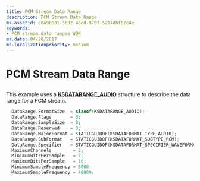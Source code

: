 ```yaml
---
title: PCM Stream Data Range
description: PCM Stream Data Range
ms.assetid: e8a9b681-3bd2-46ed-970f-5217dbfb2e4e
keywords:
- PCM stream data ranges WDK
ms.date: 04/20/2017
ms.localizationpriority: medium
---
```


# PCM Stream Data Range


## <span id="pcm_stream_data_range"></span><span id="PCM_STREAM_DATA_RANGE"></span>


This example uses a [**KSDATARANGE\_AUDIO**](https://docs.microsoft.com/windows-hardware/drivers/ddi/ksmedia/ns-ksmedia-ksdatarange_audio) structure to describe the data range for a PCM stream.

```cpp
  DataRange.FormatSize  = sizeof(KSDATARANGE_AUDIO);
  DataRange.Flags       = 0;
  DataRange.SampleSize  = 0;
  DataRange.Reserved    = 0;
  DataRange.MajorFormat = STATICGUIDOF(KSDATAFORMAT_TYPE_AUDIO);
  DataRange.SubFormat   = STATICGUIDOF(KSDATAFORMAT_SUBTYPE_PCM);
  DataRange.Specifier   = STATICGUIDOF(KSDATAFORMAT_SPECIFIER_WAVEFORMATEX);
  MaximumChannels        = 2;
  MinimumBitsPerSample   = 2;
  MaximumBitsPerSample   = 16;
  MinimumSampleFrequency = 5000;
  MaximumSampleFrequency = 48000;
```

 

 




